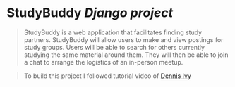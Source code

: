 # StudyBuddy *Django project*  	
>StudyBuddy is a web application that facilitates finding study partners. StudyBuddy will allow users to make and view postings for study groups. Users will be able to search for others currently studying the same material around them. They will then be able to join a chat to arrange the logistics of an in-person meetup.

>To build this project I followed tutorial video of [Dennis Ivy](https://github.com/divanov11)
 
